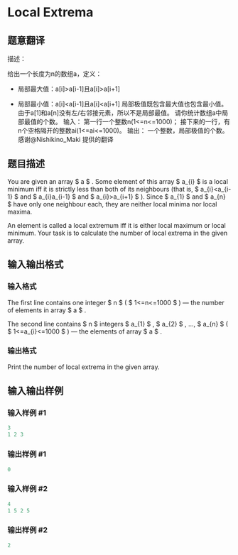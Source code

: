 # Local Extrema

## 题意翻译

描述：

给出一个长度为n的数组a，定义：

- 局部最大值：a[i]>a[i-1]且a[i]>a[i+1]

- 局部最小值：a[i]<a[i-1]且a[i]<a[i+1] 局部极值既包含最大值也包含最小值。 由于a[1]和a[n]没有左/右邻接元素，所以不是局部最值。 请你统计数组a中局部最值的个数。 输入： 第一行一个整数n(1<=n<=1000)； 接下来的一行，有n个空格隔开的整数ai(1<=ai<=1000)。 输出： 一个整数，局部极值的个数。 感谢@Nishikino_Maki 提供的翻译 

## 题目描述

You are given an array $ a $ . Some element of this array $ a_{i} $ is a local minimum iff it is strictly less than both of its neighbours (that is, $ a_{i}<a_{i-1} $ and $ a_{i}a_{i-1} $ and $ a_{i}>a_{i+1} $ ). Since $ a_{1} $ and $ a_{n} $ have only one neighbour each, they are neither local minima nor local maxima.

An element is called a local extremum iff it is either local maximum or local minimum. Your task is to calculate the number of local extrema in the given array.

## 输入输出格式

### 输入格式

The first line contains one integer $ n $ ( $ 1<=n<=1000 $ ) — the number of elements in array $ a $ .

The second line contains $ n $ integers $ a_{1} $ , $ a_{2} $ , ..., $ a_{n} $ ( $ 1<=a_{i}<=1000 $ ) — the elements of array $ a $ .

### 输出格式

Print the number of local extrema in the given array.

## 输入输出样例

### 输入样例 #1

```cpp
3
1 2 3

```
### 输出样例 #1

```cpp
0

```
### 输入样例 #2

```cpp
4
1 5 2 5

```
### 输出样例 #2

```cpp
2

```
